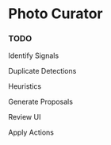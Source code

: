 # Photo Curator

### TODO
Identify Signals

Duplicate Detections

Heuristics

Generate Proposals

Review UI

Apply Actions
